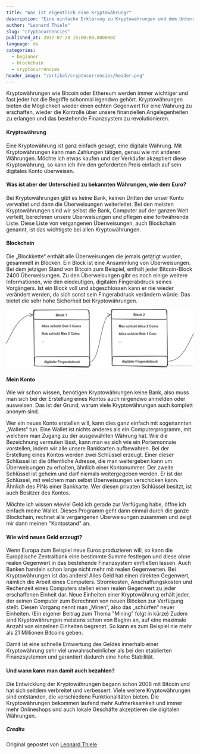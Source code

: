 ```yaml
---
title: "Was ist eigentlich eine Kryptowährung?"
description: "Eine einfache Erklärung zu Kryptowährungen und dem Unterschied zu bekannten Währungen"
author: "Leonard Thiele"
slug: "cryptocurrencies"
published_at: 2017-07-20 15:00:00.000000Z
language: de
categories:
  - beginner
  - blockchain
  - cryptocurrencies
header_image: "/artikel/cryptocurrencies/header.png"
---
```


Kryptowährungen wie Bitcoin oder Ethereum werden immer wichtiger und fast jeder hat die Begriffe schonmal irgendwo gehört. Kryptowährungen bieten die Möglichkeit wieder einen echten Gegenwert für eine Währung zu erschaffen, wieder die Kontrolle über unsere finanziellen Angelegenheiten zu erlangen und das bestehende Finanzsystem zu revolutionieren.

#### Kryptowährung

Eine Kryptowährung ist ganz einfach gesagt, eine digitale Währung.
Mit Kryptowährungen kann man Zahlungen tätigen, genau wie mit anderen Währungen. Möchte ich etwas kaufen und der Verkäufer akzeptiert diese Kryptowährung, so kann ich ihm den geforderten Preis einfach auf sein digitales Konto überweisen.

#### Was ist aber der Unterschied zu bekannten Währungen, wie dem Euro?

Bei Kryptowährungen gibt es keine Bank, keinen Dritten der unser Konto verwaltet und dann die Überweisungen weiterleitet. Bei den meisten Kryptowährungen sind wir selbst die Bank, Computer auf der ganzen Welt verteilt, berechnen unsere Überweisungen und pflegen eine fortwährende Liste. Diese Liste von vergangenen Überweisungen, auch Blockchain genannt, ist das wichtigste bei allen Kryptowährungen.

#### Blockchain

Die „Blockkette“ enthält alle Überweisungen die jemals getätigt wurden, gesammelt in Blöcken. Ein Block ist eine Ansammlung von Überweisungen. Bei dem jetzigen Stand von Bitcoin zum Beispiel, enthält jeder Bitcoin-Block 2400 Überweisungen. Zu den Überweisungen gibt es noch einige weitere Informationen, wie den eindeutigen, digitalen Fingerabdruck seines Vorgängers. Ist ein Block voll und abgeschlossen kann er nie wieder verändert werden, da sich sonst sein Fingerabdruck verändern würde. Das bietet die sehr hohe Sicherheit bei Kryptowährungen.

![Blockchain Einfach](/artikel/cryptocurrencies/cryptocurrencies_block.png)

#### Mein Konto

Wie wir schon wissen, benötigen Kryptowährungen keine Bank, also muss man sich bei der Erstellung eines Kontos auch nirgendwo anmelden oder ausweisen. Das ist der Grund, warum viele Kryptowährungen auch komplett anonym sind.

Wer ein neues Konto erstellen will, kann dies ganz einfach mit sogenannten „Wallets“ tun. Eine Wallet ist nichts anderes als ein Computerprogramm, mit welchem man Zugang zu der ausgewählten Währung hat. Wie die Bezeichnung vermuten lässt, kann man es sich wie ein Porte­mon­naie vorstellen, indem wir alle unsere Bankkarten aufbewahren.
Bei der Erstellung eines Kontos werden zwei Schlüssel erzeugt. Einer dieser Schlüssel ist die öffentliche Adresse, die man weitergeben kann um Überweisungen zu erhalten, ähnlich einer Kontonummer.
Der zweite Schlüssel ist geheim und darf niemals weitergegeben werden. Er ist der Schlüssel, mit welchem man selbst Überweisungen verschicken kann. Ähnlich des PINs einer Bankkarte. Wer diesen privaten Schlüssel besitzt, ist auch Besitzer des Kontos.

Möchte ich wissen wieviel Geld ich gerade zur Verfügung habe, öffne ich einfach meine Wallet. Dieses Programm geht dann einmal durch die ganze Blockchain, rechnet alle vergangenen Überweisungen zusammen und zeigt mir dann meinen "Kontostand" an.

#### Wie wird neues Geld erzeugt?

Wenn Europa zum Beispiel neue Euros produzieren will, so kann die Europäische Zentralbank eine bestimmte Summe festlegen und diese ohne realen Gegenwert in das bestehende Finanzsystem einfließen lassen. Auch Banken handeln schon lange nicht mehr mit realen Gegenwerten.
Bei Kryptowährungen ist das anders! Alles Geld hat einen direkten Gegenwert, nämlich die Arbeit eines Computers. Stromkosten, Anschaffungskosten und Rechenzeit eines Computers stellen einen realen Gegenwert zu jeder erschaffenen Einheit dar. Neue Einheiten einer Kryptowährung erhält jeder, der seinen Computer zum Berechnen von neuen Blöcken zur Verfügung stellt. Diesen Vorgang nennt man „Minen“, also das „schürfen“ neuer Einheiten. (Ein eigener Beitrag zum Thema "Mining" folgt in kürze)
Zudem sind Kryptowährungen meistens schon von Beginn an, auf eine maximale Anzahl von einzelnen Einheiten begrenzt. So kann es zum Beispiel nie mehr als 21 Millionen Bitcoins geben.

Damit ist eine schnelle Entwertung des Geldes innerhalb einer Kryptowährung sehr viel unwahrscheinlicher als bei den etablierten Finanzsystemen und garantiert dadurch eine hohe Stabilität.

#### Und wann kann man damit auch bezahlen?

Die Entwicklung der Kryptowährungen begann schon 2008 mit Bitcoin und hat sich seitdem verbreitet und verbessert. Viele weitere Kryptowährungen sind entstanden, die verschiedene Funktionalitäten bieten. Die Kryptowährungen bekommen laufend mehr Aufmerksamkeit und immer mehr Onlineshops und auch lokale Geschäfte akzeptieren die digitalen Währungen.


##### Credits

Original gepostet von [Leonard Thiele](https://twitter.com/thiele_leonard).